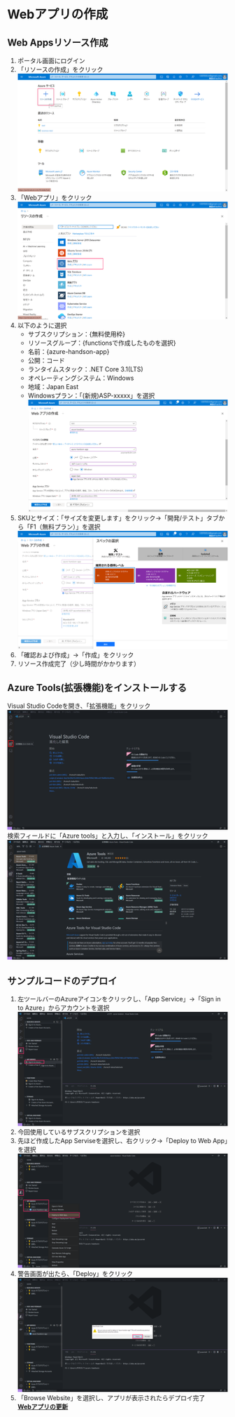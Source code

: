 # Webアプリの作成
  
## Web Appsリソース作成  
1. ポータル画面にログイン  
2. 「リソースの作成」をクリック  
![Azure portal](img/web-create-img1.png)  
3. 「Webアプリ」をクリック  
![Azure portal](img/web-create-img2.png)  
4. 以下のように選択  
   - サブスクリプション：{無料使用枠}  
   - リソースグループ：{functionsで作成したものを選択}  
   - 名前：{azure-handson-app}  
   - 公開：コード  
   - ランタイムスタック：.NET Core 3.1(LTS)  
   - オペレーティングシステム：Windows  
   - 地域：Japan East  
   - Windowsプラン：「(新規)ASP-xxxxx」を選択  
![webapp-plan1](img/web-create-img3.png)  
5. SKUとサイズ：「サイズを変更します」をクリック→「開発/テスト」タブから「F1（無料プラン）」を選択  
![webapp-plan2](img/web-create-img4.png)  
6. 「確認および作成」→「作成」をクリック  
7. リソース作成完了（少し時間がかかります）  

## Azure Tools(拡張機能)をインストールする   
Visual Studio Codeを開き、「拡張機能」をクリック
![Azure tools1](img/web-create-img5.png)  
検索フィールドに「Azure tools」と入力し、「インストール」をクリック
![Azure tools2](img/web-create-img6.png)  
  
## サンプルコードのデプロイ  
1. 左ツールバーのAzureアイコンをクリックし、「App Service」→「Sign in to Azure」からアカウントを選択  
![Sign in to Azure](img/web-create-img7.png)
2. 今回使用しているサブスクリプションを選択  
3. 先ほど作成したApp Serviseを選択し、右クリック→「Deploy to Web App」を選択  
![Deploy to Web App](img/web-create-img8.png)  
4. 警告画面が出たら、「Deploy」をクリック  
![Deploy to Web App](img/web-create-img9.png)  
5. 「Browse Website」を選択し、アプリが表示されたらデプロイ完了  
**[Webアプリの更新](https://github.com/alterbooth/hol-azure-line-bot/blob/main/docs/web-update.md)**



